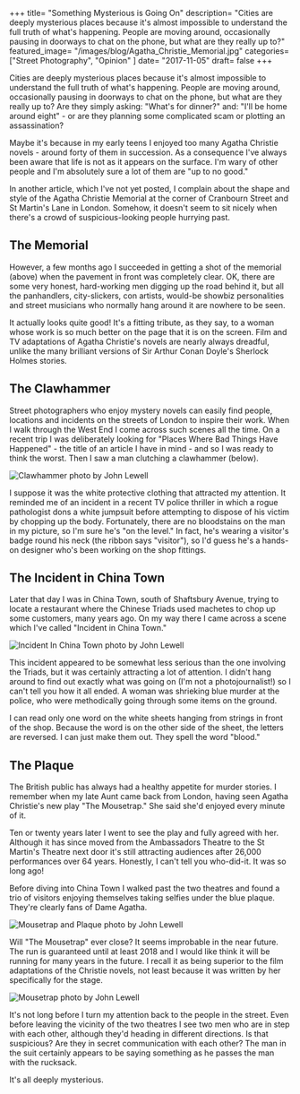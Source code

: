 +++
title= "Something Mysterious is Going On"
description= "Cities are deeply mysterious places because it's almost impossible to understand the full truth of what's happening. People are moving around, occasionally pausing in doorways to chat on the phone, but what are they really up to?"
featured_image= "/images/blog/Agatha_Christie_Memorial.jpg"
categories= ["Street Photography", "Opinion" ]
date= "2017-11-05"
draft= false
+++

Cities are deeply mysterious places because it's almost impossible to understand the full truth of what's happening. People are moving around, occasionally pausing in doorways to chat on the phone, but what are they really up to? Are they simply asking: "What's for dinner?" and: "I'll be home around eight" - or are they planning some complicated scam or plotting an assassination?

Maybe it's because in my early teens I enjoyed too many Agatha Christie novels - around forty of them in succession. As a consequence I've always been aware that life is not as it appears on the surface. I'm wary of other people and I'm absolutely sure a lot of them are "up to no good."

In another article, which I've not yet posted, I complain about the shape and style of the Agatha Christie Memorial at the corner of Cranbourn Street and St Martin's Lane in London. Somehow, it doesn't seem to sit nicely when there's a crowd of suspicious-looking people hurrying past.

## The Memorial
  
However, a few months ago I succeeded in getting a shot of the memorial (above) when the pavement in front was completely clear. OK, there are some very honest, hard-working men digging up the road behind it, but all the panhandlers, city-slickers, con artists, would-be showbiz personalities and street musicians who normally hang around it are nowhere to be seen.

It actually looks quite good! It's a fitting tribute, as they say, to a woman whose work is so much better on the page that it is on the screen. Film and TV adaptations of Agatha Christie's novels are nearly always dreadful, unlike the many brilliant versions of Sir Arthur Conan Doyle's Sherlock Holmes stories.

## The Clawhammer
  
Street photographers who enjoy mystery novels can easily find people, locations and incidents on the streets of London to inspire their work. When I walk through the West End I come across such scenes all the time. On a recent trip I was deliberately looking for "Places Where Bad Things Have Happened" - the title of an article I have in mind - and so I was ready to think the worst. Then I saw a man clutching a clawhammer (below).

<img class="lazyload" data-src="/images/blog/Clawhammer2.jpg" alt="Clawhammer photo by John Lewell">

I suppose it was the white protective clothing that attracted my attention. It reminded me of an incident in a recent TV police thriller in which a rogue pathologist dons a white jumpsuit before attempting to dispose of his victim by chopping up the body. Fortunately, there are no bloodstains on the man in my picture, so I'm sure he's "on the level." In fact, he's wearing a visitor's badge round his neck (the ribbon says "visitor"), so I'd guess he's a hands-on designer who's been working on the shop fittings.

## The Incident in China Town
  
Later that day I was in China Town, south of Shaftsbury Avenue, trying to locate a restaurant where the Chinese Triads used machetes to chop up some customers, many years ago. On my way there I came across a scene which I've called "Incident in China Town."

<img class="lazyload" data-src="/images/blog/Incident_In_China_Town.jpg" alt="Incident In China Town photo by John Lewell">

This incident appeared to be somewhat less serious than the one involving the Triads, but it was certainly attracting a lot of attention. I didn't hang around to find out exactly what was going on (I'm not a photojournalist!) so I can't tell you how it all ended. A woman was shrieking blue murder at the police, who were methodically going through some items on the ground.

I can read only one word on the white sheets hanging from strings in front of the shop. Because the word is on the other side of the sheet, the letters are reversed. I can just make them out. They spell the word "blood."

## The Plaque
  
The British public has always had a healthy appetite for murder stories. I remember when my late Aunt came back from London, having seen Agatha Christie's new play "The Mousetrap." She said she'd enjoyed every minute of it.

Ten or twenty years later I went to see the play and fully agreed with her. Although it has since moved from the Ambassadors Theatre to the St Martin's Theatre next door it's still attracting audiences after 26,000 performances over 64 years. Honestly, I can't tell you who-did-it. It was so long ago!

Before diving into China Town I walked past the two theatres and found a trio of visitors enjoying themselves taking selfies under the blue plaque. They're clearly fans of Dame Agatha.

<img class="lazyload" data-src="/images/blog/Mousetrap_and_Plaque.jpg" alt="Mousetrap and Plaque photo by John Lewell">

Will "The Mousetrap" ever close? It seems improbable in the near future. The run is guaranteed until at least 2018 and I would like think it will be running for many years in the future. I recall it as being superior to the film adaptations of the Christie novels, not least because it was written by her specifically for the stage.

<img class="lazyload" data-src="/images/blog/Mousetrap.jpg" alt="Mousetrap photo by John Lewell">

It's not long before I turn my attention back to the people in the street. Even before leaving the vicinity of the two theatres I see two men who are in step with each other, although they'd heading in different directions. Is that suspicious? Are they in secret communication with each other? The man in the suit certainly appears to be saying something as he passes the man with the rucksack.

It's all deeply mysterious.